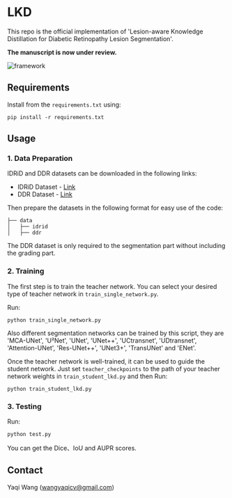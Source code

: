 # LKD

This repo is the official implementation of 'Lesion-aware Knowledge Distillation for Diabetic Retinopathy Lesion Segmentation'.

**The manuscript is now under review.**

![framework](https://github.com/YaqiWangCV/LKD/main/docs/framework.jpg)

## Requirements

Install from the ```requirements.txt``` using:

```angular2html
pip install -r requirements.txt
```

## Usage

### 1. Data Preparation

IDRiD and DDR datasets can be downloaded in the following links:

* IDRiD Dataset - [Link](https://idrid.grand-challenge.org/)
* DDR Dataset - [Link](https://github.com/nkicsl/DDR-dataset)

Then prepare the datasets in the following format for easy use of the code:

```angular2html
├── data
│   ├── idrid
│   ├── ddr
```

The DDR dataset is only required to the segmentation part without including the grading part.

### 2. Training

The first step is to train the teacher network. You can select your desired type of teacher network in ```train_single_network.py```.

Run:

```angular2html
python train_single_network.py
```

Also different segmentation networks can be trained by this script, they are 'MCA-UNet', 'U²Net', 'UNet', 'UNet++', 'UCtransnet', 'UDtransnet', 'Attention-UNet', 'Res-UNet++', 'UNet3+', 'TransUNet' and 'ENet'. 



Once the teacher network is well-trained, it can be used to guide the student network. Just set ```teacher_checkpoints``` to the path of your teacher network weights in ```train_student_lkd.py``` and then Run:

```angular2html
python train_student_lkd.py
```
### 3. Testing

 Run:

```angular2html
python test.py
```

You can get the Dice、IoU and AUPR scores. 



<!--
## Citations

If this code is helpful for your study, please cite:
```
@misc{wang2021uctransnet,
      title={UCTransNet: Rethinking the Skip Connections in U-Net from a Channel-wise Perspective with Transformer}, 
      author={Haonan Wang and Peng Cao and Jiaqi Wang and Osmar R. Zaiane},
      year={2021},
      eprint={2109.04335},
      archivePrefix={arXiv},
      primaryClass={cs.CV}
}
```
-->

## Contact

Yaqi Wang ([wangyaqicv@gmail.com](wangyaqicv@gmail.com))
